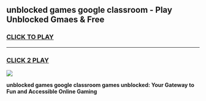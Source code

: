 
## unblocked games google classroom - Play Unblocked Gmaes & Free
<h3>
<a href="https://premium.freeplayer.one?title=unblocked_games_google_classroom&ref=20F">CLICK TO PLAY</a></h3>
<hr>

<h3>
<a href="https://premium.freeplayer.one?title=unblocked_games_google_classroom&ref=20F">CLICK 2 PLAY</a>
  
</h3>

<a href="https://premium.freeplayer.one?title=unblocked_games_google_classroom&ref=20F/"><img src="https://clearcache.store/games.png"></a>


**unblocked games google classroom games unblocked: Your Gateway to Fun and Accessible Online Gaming**
